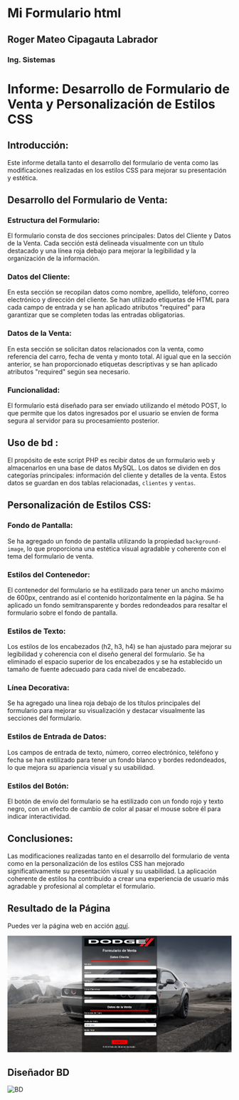 
# **Mi Formulario html**
## Roger Mateo Cipagauta Labrador
### Ing. Sistemas

# Informe: Desarrollo de Formulario de Venta y Personalización de Estilos CSS

## Introducción:
Este informe detalla tanto el desarrollo del formulario de venta como las modificaciones realizadas en los estilos CSS para mejorar su presentación y estética.

## Desarrollo del Formulario de Venta:

### Estructura del Formulario:
El formulario consta de dos secciones principales: Datos del Cliente y Datos de la Venta. Cada sección está delineada visualmente con un título destacado y una línea roja debajo para mejorar la legibilidad y la organización de la información.

### Datos del Cliente:
En esta sección se recopilan datos como nombre, apellido, teléfono, correo electrónico y dirección del cliente. Se han utilizado etiquetas de HTML para cada campo de entrada y se han aplicado atributos "required" para garantizar que se completen todas las entradas obligatorias.

### Datos de la Venta:
En esta sección se solicitan datos relacionados con la venta, como referencia del carro, fecha de venta y monto total. Al igual que en la sección anterior, se han proporcionado etiquetas descriptivas y se han aplicado atributos "required" según sea necesario.

### Funcionalidad:
El formulario está diseñado para ser enviado utilizando el método POST, lo que permite que los datos ingresados por el usuario se envíen de forma segura al servidor para su procesamiento posterior.



## Uso de bd :
El propósito de este script PHP es recibir datos de un formulario web y almacenarlos en una base de datos MySQL. Los datos se dividen en dos categorías principales: información del cliente y detalles de la venta. Estos datos se guardan en dos tablas relacionadas, `clientes` y `ventas`.

## Personalización de Estilos CSS:

### Fondo de Pantalla:
Se ha agregado un fondo de pantalla utilizando la propiedad `background-image`, lo que proporciona una estética visual agradable y coherente con el tema del formulario de venta.

### Estilos del Contenedor:
El contenedor del formulario se ha estilizado para tener un ancho máximo de 600px, centrando así el contenido horizontalmente en la página. Se ha aplicado un fondo semitransparente y bordes redondeados para resaltar el formulario sobre el fondo de pantalla.

### Estilos de Texto:
Los estilos de los encabezados (h2, h3, h4) se han ajustado para mejorar su legibilidad y coherencia con el diseño general del formulario. Se ha eliminado el espacio superior de los encabezados y se ha establecido un tamaño de fuente adecuado para cada nivel de encabezado.

### Línea Decorativa:
Se ha agregado una línea roja debajo de los títulos principales del formulario para mejorar su visualización y destacar visualmente las secciones del formulario.

### Estilos de Entrada de Datos:
Los campos de entrada de texto, número, correo electrónico, teléfono y fecha se han estilizado para tener un fondo blanco y bordes redondeados, lo que mejora su apariencia visual y su usabilidad.

### Estilos del Botón:
El botón de envío del formulario se ha estilizado con un fondo rojo y texto negro, con un efecto de cambio de color al pasar el mouse sobre él para indicar interactividad.

## Conclusiones:
Las modificaciones realizadas tanto en el desarrollo del formulario de venta como en la personalización de los estilos CSS han mejorado significativamente su presentación visual y su usabilidad. La aplicación coherente de estilos ha contribuido a crear una experiencia de usuario más agradable y profesional al completar el formulario.



## Resultado de la Página

Puedes ver la página web en acción [aquí](https://roger-form-srt.netlify.app/).

![Formulario](https://github.com/RogerCipa7/congenial-octo-computing-machine/blob/main/form-dodge.png)

## Diseñador BD

![BD](https://github.com/RogerCipa7/form-Html_SRT/blob/main/relacion.png)
